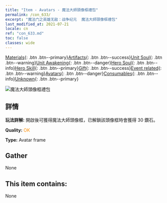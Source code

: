 ```yaml
---
title: "Item - Avatars - 魔法大師頭像框禮包"
permalink: /con_633/
excerpt: "魔法门之英雄无敌：战争纪元  魔法大師頭像框禮包"
last_modified_at: 2021-07-21
locale: cn
ref: "con_633.md"
toc: false
classes: wide
---
```

 [Materials](/ItemsCN/){: .btn .btn--primary}[Artifacts](/ItemsCN/Artifacts/){: .btn .btn--success}[Unit Soul](/ItemsCN/UnitSoul/){: .btn .btn--warning}[Unit Awakening](/ItemsCN/UnitAwakening/){: .btn .btn--danger}[Hero Soul](/ItemsCN/HeroSoul/){: .btn .btn--info}[Hero Skill](/ItemsCN/HeroSkill/){: .btn .btn--primary}[Gift](/ItemsCN/Gift/){: .btn .btn--success}[Event related](/ItemsCN/Events/){: .btn .btn--warning}[Avatars](/ItemsCN/Avatars/){: .btn .btn--danger}[Consumables](/ItemsCN/Consumables/){: .btn .btn--info}[Unknown](/ItemsCN/Unknown/){: .btn .btn--primary}

 ![魔法大師頭像框禮包](/images/a/avatarFrame_37.png)

## 詳情
 **玩法詳解:** 開啟後可獲得魔法大師頭像框，已解鎖該頭像框時會獲得 30 鑽石。

 **Quality:** <span style="color: #FF8C00">OK</span>

 **Type:** Avatar frame

## Gather

  None

## This item contains:

  None

